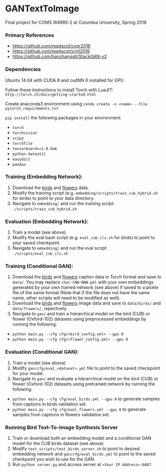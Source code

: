 # GANTextToImage
Final project for COMS W4995-2 at Columbia University, Spring 2018

### Primary References
- https://github.com/reedscot/cvpr2016
- https://github.com/reedscot/icml2016
- https://github.com/hanzhanggit/StackGAN-v2

### Dependencies
Ubuntu 14.04 with CUDA 8 and cudNN 6 installed for GPU

Follow these instructions to install Torch with LuaJIT: `http://torch.ch/docs/getting-started.html`

Create anaconda3 environment using `conda create -n <name> --file pytorch_requirements.txt`

`pip install` the following packages in your environment:
- `torch`
- `torchvision`
- `scipy`
- `torchfile`
- `tensorboard==1.0.0a6`
- `python-dateutil`
- `easydict`
- `pandas`

### Training (Embedding Network):

1. Download the [birds](https://drive.google.com/open?id=0B0ywwgffWnLLZW9uVHNjb2JmNlE)
 and [flowers](https://drive.google.com/open?id=0B0ywwgffWnLLcms2WWJQRFNSWXM) data.
2. Modify the training script (e.g. `embedding/scripts/train_cub_hybrid.sh` for birds) to point to your data directory.
3. Navigate to `embedding/` and run the training script: `./scripts/train_cub_hybrid.sh`

### Evaluation (Embedding Network):

1. Train a model (see above).
2. Modify the eval bash script (e.g. `eval_cub_cls.sh` for birds) to point to your saved checkpoint.
3. Navigate to `embedding/` and run the eval script: `./scripts/eval_cub_cls.sh`

### Training (Conditional GAN):

1. Download the [birds](https://drive.google.com/file/d/0B0ywwgffWnLLLUc2WHYzM0Q2eWc/view?usp=sharing) and [flowers](https://drive.google.com/file/d/0B0ywwgffWnLLMl9uOU91MV80cVU/view?usp=sharing) caption data in Torch format and save to `data/`.  You may replace `char-CNN-RNN.pkl` with your own embeddings generated by your own trained network (see above) if saved to a pickle file of the same format (Note that if the file does not have the same name, other scripts will need to be modified as well). 
2. Download the [birds](http://www.vision.caltech.edu/visipedia/CUB-200-2011.html) and [flowers](http://www.robots.ox.ac.uk/~vgg/data/flowers/102) image data and save to `data/birds/` and `data/flowers/`, repectively.
3. Navigate to `gan/` and train a hierarchical model on the bird (CUB) or flower (Oxford-102) datasets using preprocessed embeddings by running the following:
  -  `python main.py --cfg cfg/<bird_config.yml> --gpu 0`
  -  `python main.py --cfg cfg/<flower_config.yml> --gpu 0`
  
### Evaluation (Conditional GAN):

1. Train a model (see above)
2. Modify `gan/cfg/eval_<dataset>.yml` file to point to the saved checkpoint for your model.
3. Navigate to `gan/` and evaluate a hierarchical model on the bird (CUB) or flower (Oxford-102) datasets using pretrained network by running the following:
  - `python main.py --cfg cfg/eval_birds.yml --gpu 0` to generate samples from captions in birds validation set.
  - `python main.py --cfg cfg/eval_flowers.yml --gpu 0` to generate samples from captions in flowers validation set.
  
### Running Bird Text-To-Image Synthesis Server

1. Train or download both an embedding model and a conditional GAN model for the CUB birds dataset (see above)
2. Modify `test_scripts/test_birds_server.sh` to point to desired embedding network and `gan/cfg/eval_birds.yml` to point to the saved checkpoint you wish to use for the GAN.
3. Run `python server.py` and access server at `<Your IP Address>:6007`.

